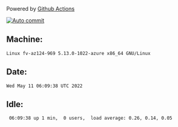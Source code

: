 Powered by [Github Actions](https://github.com/features/actions)

[![Auto commit](https://github.com/gyfary/workstation/workflows/Auto%20commit/badge.svg)](https://github.com/gyfary/workstation/actions?query=workflow%3A%22Auto+commit%22)

## Machine:
```
Linux fv-az124-969 5.13.0-1022-azure x86_64 GNU/Linux
```
## Date:
```
Wed May 11 06:09:38 UTC 2022
```
## Idle:
```
 06:09:38 up 1 min,  0 users,  load average: 0.26, 0.14, 0.05
```
